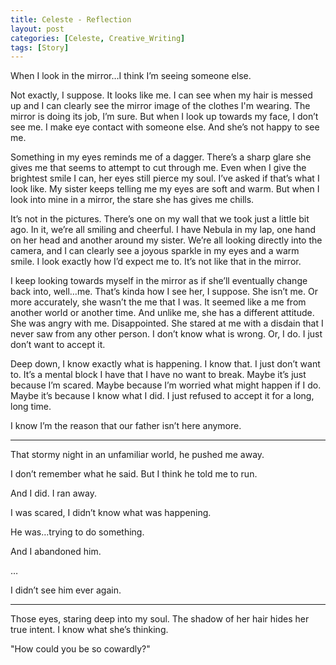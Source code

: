 ```yaml
---
title: Celeste - Reflection
layout: post
categories: [Celeste, Creative_Writing]
tags: [Story]
---
```


When I look in the mirror…I think I’m seeing someone else.

Not exactly, I suppose. It looks like me. I can see when my hair is messed up and I can clearly see the mirror image of the clothes I'm wearing. The mirror is doing its job, I’m sure. But when I look up towards my face, I don’t see me. I make eye contact with someone else. And she’s not happy to see me.

Something in my eyes reminds me of a dagger. There’s a sharp glare she gives me that seems to attempt to cut through me. Even when I give the brightest smile I can, her eyes still pierce my soul. I’ve asked if that’s what I look like. My sister keeps telling me my eyes are soft and warm. But when I look into mine in a mirror, the stare she has gives me chills.

It’s not in the pictures. There’s one on my wall that we took just a little bit ago. In it, we’re all smiling and cheerful. I have Nebula in my lap, one hand on her head and another around my sister. We’re all looking directly into the camera, and I can clearly see a joyous sparkle in my eyes and a warm smile. I look exactly how I’d expect me to. It’s not like that in the mirror.

I keep looking towards myself in the mirror as if she’ll eventually change back into, well…me. That’s kinda how I see her, I suppose. She isn’t me. Or more accurately, she wasn’t the me that I was. It seemed like a me from another world or another time. And unlike me, she has a different attitude. She was angry with me. Disappointed. She stared at me with a disdain that I never saw from any other person. I don’t know what is wrong. Or, I do. I just don’t want to accept it.

Deep down, I know exactly what is happening. I know that. I just don’t want to. It’s a mental block I have that I have no want to break. Maybe it’s just because I’m scared. Maybe because I’m worried what might happen if I do. Maybe it’s because I know what I did. I just refused to accept it for a long, long time.

I know I’m the reason that our father isn’t here anymore.

-------------------------------------------------------------------------------------------------------------------------------

That stormy night in an unfamiliar world, he pushed me away.

I don’t remember what he said. But I think he told me to run.

And I did. I ran away.

I was scared, I didn’t know what was happening.

He was…trying to do something.

And I abandoned him.

…

I didn’t see him ever again.

-------------------------------------------------------------------------------------------------------------------------------


Those eyes, staring deep into my soul. The shadow of her hair hides her true intent. I know what she’s thinking.

"How could you be so cowardly?"
